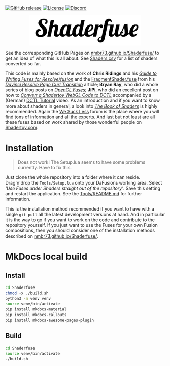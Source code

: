 [![GitHub release](https://img.shields.io/github/v/release/nmbr73/Shaderfuse?include_prereleases)](https://github.com/nmbr73/Shaderfuse/releases/latest) [![License](https://img.shields.io/badge/license-various-critical)](LICENSE) [![Discord](https://img.shields.io/discord/793508729785155594?label=discord)](https://discord.gg/Zb48E4z3Pg)


<center>
    <img src="Tools/Assets//GitHubLogo.png" alt="Shaderfuse" style="width:70%; " align="center" />
</center>


See the corresponding GitHub Pages on [nmbr73.github.io/Shaderfuse/](https://nmbr73.github.io/Shaderfuse/) to get an idea of what this is all about. See [Shaders.csv](https://github.com/nmbr73/Shaderfuse/blob/gh-pages/Shaders.csv) for a list of shaders converted so far.

<!-- Or watch some videos to see what you can do with it:
[![JiPi](https://img.shields.io/badge/-JiPi-ff0000?style=for-the-badge&logo=youtube)](https://youtu.be/oyndG0pLEQQ "WebGL to DCTL: Shadertoyparade") [![nmbr73](https://img.shields.io/badge/-nmbr73-ff0000?style=for-the-badge&logo=youtube)](https://youtu.be/GJz8Vgi8Qws "The Shader Cut")
-->

This code is mainly based on the work of **Chris Ridings** and his *[Guide to Writing Fuses for Resolve/fusion](https://www.chrisridings.com/guide-to-writing-fuses-for-resolve-fusion-part-1/)* and the [FragmentShader.fuse](https://www.chrisridings.com/wp-content/uploads/2020/05/FragmentShader.fuse) from his *[Davinci Resolve Page Curl Transition](https://www.chrisridings.com/page-curl/)* article; **Bryan Ray**, who did a whole series of blog posts on *[OpenCL Fuses](http://www.bryanray.name/wordpress/opencl-fuses-index/)*; **JiPi**, who did an excellent post on how to *[Convert a Shadertoy WebGL Code to DCTL](https://www.steakunderwater.com/wesuckless/viewtopic.php?f=17&t=4460)* accompanied by a (German) [DCTL Tutorial](https://youtu.be/dbrPWRldmbs) video. As an introduction and if you want to know more about shaders in general, a look into *[The Book of Shaders](https://thebookofshaders.com)* is highly recommended. Again the [We Suck Less](https://www.steakunderwater.com/wesuckless/index.php) forum is the place where you will find tons of information and all the experts. And last but not least are all these fuses based on work shared by those wonderful people on [Shadertoy.com](https://www.shadertoy.com/).


# Installation

> Does not work! The Setup.lua seems to have some problems currently. Have to fix this.

Just clone the whole repository into a folder where it can reside. Drag'n'drop the `Tools/Setup.lua` onto your DaFusions working area. Select *'Use Fuses under Shaders straight out of the repository'*. Save this setting and restart the application. See the [Tools/README.md](Tools/README.md) for further information.

This is the installation method recommended if you want to have with a single `git pull` all the latest development versions at hand. And in particular it is the way to go if you want to work on the code and contribute to the repository yourself. If you just want to use the Fuses for your own Fusion compositions, then you should consider one of the installation methods described on [nmbr73.github.io/Shaderfuse/](https://nmbr73.github.io/Shaderfuse/).

# MkDocs local build

## Install

```bash
cd Shaderfuse
chmod +x ./build.sh
python3 -m venv venv
source venv/bin/activate
pip install mkdocs-material
pip install mkdocs-callouts
pip install mkdocs-awesome-pages-plugin
```

## Build

```bash
cd Shaderfuse
source venv/bin/activate
./build.sh
```
